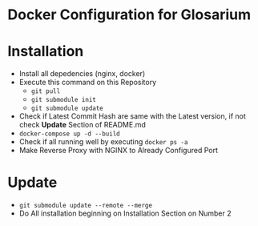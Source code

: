 # Docker Configuration for Glosarium

# Installation
* Install all depedencies (nginx, docker)
* Execute this command on this Repository
	* `git pull`
	* `git submodule init`
	* `git submodule update`
* Check if Latest Commit Hash are same with the Latest version, if not check **Update** Section of README.md
* `docker-compose up -d --build`
* Check if all running well by executing `docker ps -a`
* Make Reverse Proxy with NGINX to Already Configured Port

# Update
* `git submodule update --remote --merge`
* Do All installation beginning on Installation Section on Number 2


